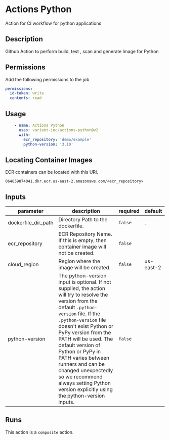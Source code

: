 # Actions Python

Action for CI workflow for python applications

<!-- action-docs-description -->
## Description

Github Action to perform build, test , scan and generate Image for Python

## Permissions

Add the following permissions to the job

```yaml
permissions:
  id-token: write
  contents: read
```

## Usage

```yaml
    - name: Actions Python
      uses: variant-inc/actions-python@v2
      with:
        ecr_repository: 'demo/example'
        python-version: '3.10'
```

## Locating Container Images

ECR containers can be located with this URI.

```text
064859874041.dkr.ecr.us-east-2.amazonaws.com/<ecr_repository>
```
<!-- action-docs-description -->

<!-- action-docs-inputs -->
## Inputs

| parameter | description | required | default |
| --- | --- | --- | --- |
| dockerfile_dir_path | Directory Path to the dockerfile. | `false` | . |
| ecr_repository | ECR Repository Name. If this is empty, then container image will not be created.  | `false` |  |
| cloud_region | Region where the image will be created.  | `false` | us-east-2 |
| python-version | The python-version input is optional. If not supplied, the action will try to resolve the version from the default `.python-version` file.  If the `.python-version` file doesn't exist Python or PyPy version from the PATH will be used.  The default version of Python or PyPy in PATH varies between runners and can be changed unexpectedly so we recommend always setting Python version explicitly using the python-version inputs.  | `false` |  |
<!-- action-docs-inputs -->

<!-- action-docs-outputs -->

<!-- action-docs-outputs -->

<!-- action-docs-runs -->
## Runs

This action is a `composite` action.
<!-- action-docs-runs -->
